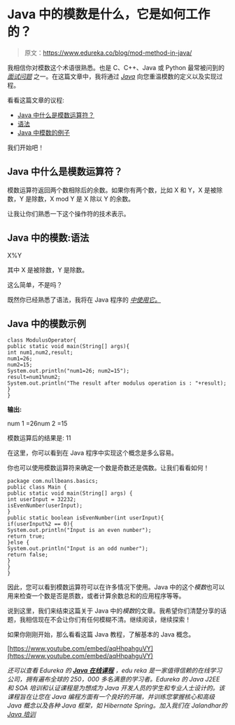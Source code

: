 # Java 中的模数是什么，它是如何工作的？

> 原文：<https://www.edureka.co/blog/mod-method-in-java/>

我相信你对模数这个术语很熟悉。也是 C、C++、Java 或 Python 最常被问到的 *[面试问题](https://www.edureka.co/blog/interview-questions/)* 之一。在这篇文章中，我将通过 [*Java*](https://www.edureka.co/blog/what-is-java/) 向您重温模数的定义以及实现过程。

看看这篇文章的议程:

*   [Java 中什么是模数运算符？](#What_is_a_modulus_operator?)
*   [语法](#Syntax)
*   [Java 中模数的例子](#Example_of_Modulus_in_Java)

我们开始吧！

## **Java 中什么是模数运算符？**

模数运算符返回两个数相除后的余数。如果你有两个数，比如 X 和 Y，X 是被除数，Y 是除数，X mod Y 是 X 除以 Y 的余数。

让我让你们熟悉一下这个操作符的技术表示。

## **Java 中的模数:语法**

X%Y

其中 X 是被除数，Y 是除数。

这么简单，不是吗？

既然你已经熟悉了语法，我将在 Java 程序的 *[中使用它。](https://www.edureka.co/blog/java-programs/)*

## **Java 中的模数示例**

```
class ModulusOperator{
public static void main(String[] args){
int num1,num2,result;
num1=26;
num2=15;
System.out.println("num1=26; num2=15");
result=num1%num2;
System.out.println("The result after modulus operation is : "+result);
}
}

```

**输出:**

num 1 =26num 2 =15

模数运算后的结果是: 11

在这里，你可以看到在 Java 程序中实现这个概念是多么容易。

你也可以使用模数运算符来确定一个数是奇数还是偶数。让我们看看如何！

```
package com.nullbeans.basics; 
public class Main {
public static void main(String[] args) {
int userInput = 32232;
isEvenNumber(userInput);
}
public static boolean isEvenNumber(int userInput){
if(userInput%2 == 0){
System.out.println("Input is an even number");
return true;
}else {
System.out.println("Input is an odd number");
return false;
}
}
}

```

因此，您可以看到模数运算符可以在许多情况下使用。Java 中的这个*模数*也可以用来检查一个数是否是质数，或者计算余数总和的应用程序等等。

说到这里，我们来结束这篇关于 Java 中的*模数*的文章。我希望你们清楚分享的话题，我相信现在不会让你们有任何模糊不清。继续阅读，继续探索！

如果你刚刚开始，那么看看这篇 Java 教程，了解基本的 Java 概念。

[https://www.youtube.com/embed/aqHhpahguVY](https://www.youtube.com/embed/aqHhpahguVY)

*还可以查看 Edureka 的 **[Java 在线课程](https://www.edureka.co/java-j2ee-training-course)** ，edu reka 是一家值得信赖的在线学习公司，拥有遍布全球的 250，000 多名满意的学习者。Edureka 的 Java J2EE 和 SOA 培训和认证课程是为想成为 Java 开发人员的学生和专业人士设计的。该课程旨在让您在 Java 编程方面有一个良好的开端，并训练您掌握核心和高级 Java 概念以及各种 Java 框架，如 Hibernate Spring。加入我们在 Jalandhar的 [Java 培训](https://www.edureka.co/java-j2ee-training-course-jalandhar)*